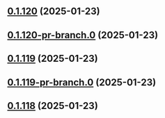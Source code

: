 ## [0.1.120](https://github.com/latha-414/AWS-CICD-web-app/compare/v0.1.120-pr-branch.0...v0.1.120) (2025-01-23)



## [0.1.120-pr-branch.0](https://github.com/latha-414/AWS-CICD-web-app/compare/v0.1.119...v0.1.120-pr-branch.0) (2025-01-23)



## [0.1.119](https://github.com/latha-414/AWS-CICD-web-app/compare/v0.1.119-pr-branch.0...v0.1.119) (2025-01-23)



## [0.1.119-pr-branch.0](https://github.com/latha-414/AWS-CICD-web-app/compare/v0.1.118...v0.1.119-pr-branch.0) (2025-01-23)



## [0.1.118](https://github.com/latha-414/AWS-CICD-web-app/compare/v0.1.118-pr-branch.0...v0.1.118) (2025-01-23)



